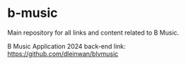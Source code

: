 # b-music
Main repository for all links and content related to B Music.

B Music Application 2024
back-end link: https://github.com/dleinwan/blvmusic
